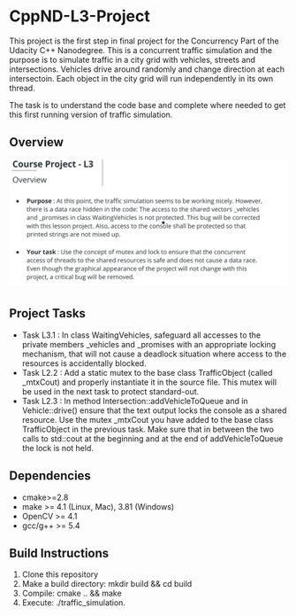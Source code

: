 # CppND-L3-Project

This project is the first step in final project for the Concurrency Part of the Udacity C++ Nanodegree. This is a concurrent traffic simulation and the purpose is to simulate traffic in a city grid with vehicles, streets and intersections. Vehicles drive around randomly and change direction at each intersectoin. Each object in the city grid will run independently in its own thread.

The task is to understand the code base and complete where needed to get this first running version of traffic simulation.

## Overview

<img src="data/Screenshot from 2021-09-15 16-56-25.png" > 

## Project Tasks

* Task L3.1 : In class WaitingVehicles, safeguard all accesses to the private members _vehicles and _promises with an appropriate locking mechanism, that will not cause a deadlock situation where access to the resources is accidentally blocked.
* Task L2.2 : Add a static mutex to the base class TrafficObject (called _mtxCout) and properly instantiate it in the source file. This mutex will be used in the next task to protect standard-out.
* Task L2.3 : In method Intersection::addVehicleToQueue and in Vehicle::drive() ensure that the text output locks the console as a shared resource. Use the mutex _mtxCout you have added to the base class TrafficObject in the previous task. Make sure that in between the two calls to std::cout at the beginning and at the end of addVehicleToQueue the lock is not held.

## Dependencies

* cmake>=2.8
* make >= 4.1 (Linux, Mac), 3.81 (Windows) 
* OpenCV >= 4.1
* gcc/g++ >= 5.4

## Build Instructions

1. Clone this repository
2. Make a build directory: mkdir build && cd build
3. Compile: cmake .. && make
4. Execute: ./traffic_simulation.





